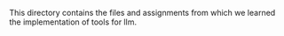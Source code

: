 This directory contains the files and assignments from which we learned the implementation of tools for llm.
